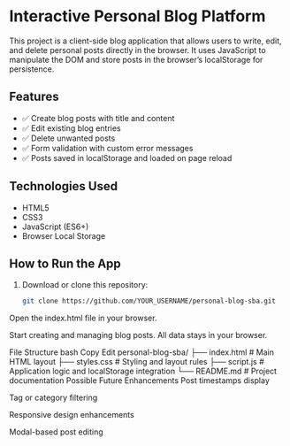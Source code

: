 # Interactive Personal Blog Platform

This project is a client-side blog application that allows users to write, edit, and delete personal posts directly in the browser. It uses JavaScript to manipulate the DOM and store posts in the browser’s localStorage for persistence.

## Features

- ✅ Create blog posts with title and content
- ✅ Edit existing blog entries
- ✅ Delete unwanted posts
- ✅ Form validation with custom error messages
- ✅ Posts saved in localStorage and loaded on page reload

## Technologies Used

- HTML5
- CSS3
- JavaScript (ES6+)
- Browser Local Storage

## How to Run the App

1. Download or clone this repository:
   ```bash
   git clone https://github.com/YOUR_USERNAME/personal-blog-sba.git

Open the index.html file in your browser.

Start creating and managing blog posts. All data stays in your browser.

File Structure
bash
Copy
Edit
personal-blog-sba/
├── index.html      # Main HTML layout
├── styles.css      # Styling and layout rules
├── script.js       # Application logic and localStorage integration
└── README.md       # Project documentation
Possible Future Enhancements
Post timestamps display

Tag or category filtering

Responsive design enhancements

Modal-based post editing